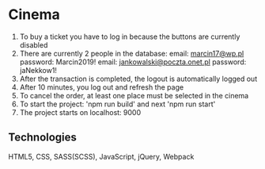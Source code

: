 # Cinema

1. To buy a ticket you have to log in because the buttons are currently disabled
2. There are currently 2 people in the database:
   email: marcin17@wp.pl password: Marcin2019!
   email: jankowalski@poczta.onet.pl password: jaNekkow1!
3. After the transaction is completed, the logout is automatically logged out
4. After 10 minutes, you log out and refresh the page
5. To cancel the order, at least one place must be selected in the cinema
6. To start the project: 'npm run build' and next 'npm run start'
7. The project starts on localhost: 9000

## Technologies

HTML5,
CSS,
SASS(SCSS),
JavaScript,
jQuery,
Webpack
